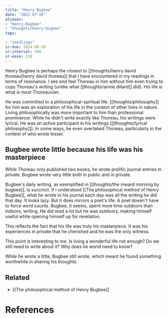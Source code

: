 ```yaml
---
title: "Henry Bugbee"
date: "2022-07-26"
aliases:
- "Henry-Bugbee"
- "thoughts/henry-bugbee"
tags:

- "seedlings"
sr-due: 2024-08-20
sr-interval: 390
sr-ease: 230
---
```


Henry Bugbee is perhaps the closest to [[thoughts/henry david thoreau|henry david thoreau]] that I have encountered in my readings in terms of resonance. I see and feel Thoreau in him without him even trying to copy Thoreau's writing (unlike what [[thoughts/annie dillard]] did). His life is what is most Thoreauvian.

He was committed to a philosophical-spiritual life. [[thoughts/philosophy]] for him was an exploration of his life in the context of other lives in nature. Living philosophically was more important to him than professional prominence. While he didn't write exactly like Thoreau, his writings were lyrical. He was an active participant in his writings ([[thoughts/lyrical philosophy]]). In some ways, he even overtaked Thoreau, particularly in the contest of who wrote lesser.

## Bugbee wrote little because his life was his masterpiece

While Thoreau only published two books, he wrote prolific journal entries in private. Bugbee wrote very little both in public and in private.

Bugbee's daily writing, as exemplified in [[thoughts/the inward morning by bugbee]], is succinct. If I understood [[The philosophical method of Henry Bugbee]], what he wrote in his journal each day was all the writing he did that day. It looks lazy. But it does mirrors a poet's life. A poet doesn't have to force word counts. Bugbee, it seems, spent more time outdoors than indoors, writing. He did read a lot but he was outdoors, making himself useful while opening himself up for revelation.

This reflects the fact that his life was truly his masterpiece. It was his experiences in private that he cherished and he was the only witness.

This point is interesting to me. Is living a wonderful life not enough? Do we still need to write about it? Why does he world need to know?

While he wrote a little, Bugbee still wrote, which meant he found something worthwhile in sharing his thoughts.

## Related

- [[The philosophical method of Henry Bugbee]]

# References
